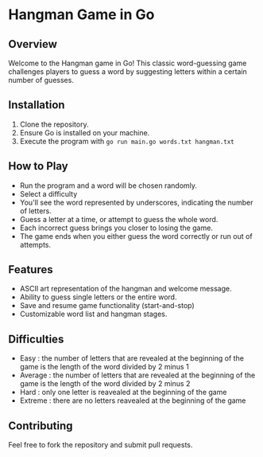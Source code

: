 # Hangman Game in Go

## Overview
Welcome to the Hangman game in Go! This classic word-guessing game challenges players to guess a word by suggesting letters within a certain number of guesses.

## Installation
1. Clone the repository.
2. Ensure Go is installed on your machine.
3. Execute the program with `go run main.go words.txt hangman.txt`

## How to Play
- Run the program and a word will be chosen randomly.
- Select a difficulty
- You'll see the word represented by underscores, indicating the number of letters.
- Guess a letter at a time, or attempt to guess the whole word.
- Each incorrect guess brings you closer to losing the game.
- The game ends when you either guess the word correctly or run out of attempts.

## Features
- ASCII art representation of the hangman and welcome message.
- Ability to guess single letters or the entire word.
- Save and resume game functionality (start-and-stop)
- Customizable word list and hangman stages.

## Difficulties
- Easy : the number of letters that are revealed at the beginning of the game is the length of the word divided by 2 minus 1
- Average : the number of letters that are revealed at the beginning of the game is the length of the word divided by 2 minus 2
- Hard : only one letter is reavealed at the beginning of the game
- Extreme : there are no letters reavealed at the beginning of the game

## Contributing
Feel free to fork the repository and submit pull requests.